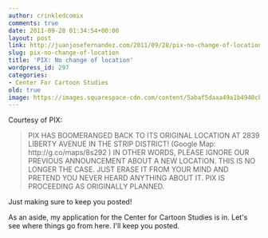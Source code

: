 ```yaml
---
author: crinkledcomix
comments: true
date: 2011-09-28 01:34:54+00:00
layout: post
link: http://juanjosefernandez.com/2011/09/28/pix-no-change-of-location/
slug: pix-no-change-of-location
title: 'PIX: No change of location'
wordpress_id: 297
categories:
- Center For Cartoon Studies
old: true
image: https://images.squarespace-cdn.com/content/5abaf5daaa49a1b4940cba6f/1582767626601-GW4UVSBMWCLZHVQ0NPM8/Bill+Boichel+rectangle.jpg
---
```


Courtesy of PIX:


<blockquote>PIX HAS BOOMERANGED BACK TO ITS ORIGINAL LOCATION AT 2839 LIBERTY AVENUE IN THE STRIP DISTRICT! (Google Map: http://g.co/maps/8s292 ) IN OTHER WORDS, PLEASE IGNORE OUR PREVIOUS ANNOUNCEMENT ABOUT A NEW LOCATION. THIS IS NO LONGER THE CASE. JUST ERASE IT FROM YOUR MIND AND PRETEND YOU NEVER HEARD ANYTHING ABOUT IT. PIX IS PROCEEDING AS ORIGINALLY PLANNED.</blockquote>


Just making sure to keep you posted!

As an aside, my application for the Center for Cartoon Studies is in. Let's see where things go from here. I'll keep you posted.
